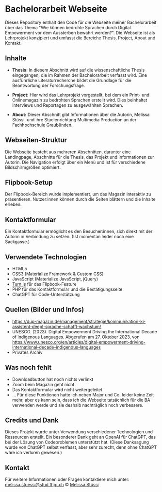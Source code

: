 # Bachelorarbeit Webseite

Dieses Repository enthält den Code für die Webseite meiner Bachelorarbeit über das Thema "Wie können bedrohte Sprachen durch Digital Empowerment vor dem Aussterben bewahrt werden?". Die Webseite ist als Lehrprojekt konzipiert und umfasst die Bereiche Thesis, Project, About und Kontakt.

## Inhalte

- **Thesis:** In diesem Abschnitt wird auf die wissenschaftliche Thesis eingegangen, die im Rahmen der Bachelorarbeit verfasst wird. Eine ausführliche Literaturrecherche bildet die Grundlage für die Beantwortung der Forschungsfrage.

- **Project:** Hier wird das Lehrprojekt vorgestellt, bei dem ein Print- und Onlinemagazin zu bedrohten Sprachen erstellt wird. Dies beinhaltet Interviews und Reportagen zu ausgewählten Sprachen.

- **About:** Dieser Abschnitt gibt Informationen über die Autorin, Melissa Stüssi, und ihre Studienrichtung Multimedia Production an der Fachhochschule Graubünden.

## Webseiten-Struktur

Die Webseite besteht aus mehreren Abschnitten, darunter eine Landingpage, Abschnitte für die Thesis, das Projekt und Informationen zur Autorin. Die Navigation erfolgt über ein Menü und ist für verschiedene Bildschirmgrößen optimiert.

## Flipbook-Setup

Der Flipbook-Bereich wurde implementiert, um das Magazin interaktiv zu präsentieren. Nutzer:innen können durch die Seiten blättern und die Inhalte erleben.

## Kontaktformular

Ein Kontaktformular ermöglicht es den Besucher:innen, sich direkt mit der Autorin in Verbindung zu setzen. (Ist momentan leider noch eine Sackgasse.)

## Verwendete Technologien

- HTML5
- CSS3 (Materialize Framework & Custom CSS)
- JavaScript (Materialize JavaScript, jQuery)
- [Turn.js](https://github.com/blasten/turn.js/) für das Flipbook-Feature
- PHP für das Kontaktformular und die Bestätigungsseite
- ChatGPT für Code-Unterstützung

## Quellen (Bilder und Infos)
- https://dup-magazin.de/management/strategie/kommunikation-ki-assistent-deepl-sprache-schafft-wachstum/
- UNESCO. (2023). Digital Empowerment Driving the International Decade of Indigenous Languages. Abgerufen am 27. Oktober 2023, von https://www.unesco.org/en/articles/digital-empowerment-driving-international-decade-indigenous-languages
- Privates Archiv


## Was noch fehlt
- Downloadbutton hat noch nichts verlinkt
- Zoom beim Magazin geht nicht
- Das Kontaktformular wird nicht weitergeleitet
- ...
Für diese Funktionen hatte ich neben Major und Co. leider keine Zeit mehr, aber es kann sein, dass ich die Webseite tatsächlich für die BA verwenden werde und sie deshalb nachträglich noch verbessere.

## Credits und Dank

Dieses Projekt wurde unter Verwendung verschiedener Technologien und Ressourcen erstellt. Ein besonderer Dank geht an OpenAI für ChatGPT, das bei der Lösung von Codeproblemen unterstützt hat. (Diese Danksagung wurde von ChatGPT selbst verfasst, aber sehr zurecht, denn ohne ChatGPT wäre ich verloren gewesen.)

## Kontakt

Für weitere Informationen oder Fragen kontaktiere mich unter: melissa.stuessi@stud.fhgr.ch
© [Melissa Stüssi](https://github.com/melissastuessi)
